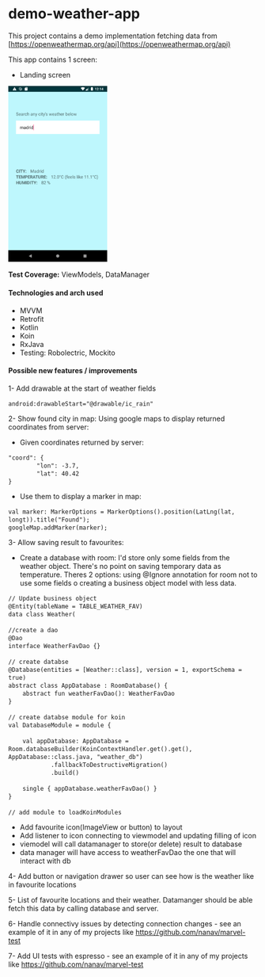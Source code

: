 # demo-weather-app
This project contains a demo implementation fetching data from [https://openweathermap.org/api](https://openweathermap.org/api)

This app contains 1 screen:
- Landing screen
<img src="screenshots/device-landing.png" width="200">

**Test Coverage:** ViewModels, DataManager

#### Technologies and arch used
- MVVM
- Retrofit
- Kotlin
- Koin
- RxJava
- Testing: Robolectric, Mockito


#### Possible new features / improvements
1- Add drawable at the start of weather fields
``` 
android:drawableStart="@drawable/ic_rain"
``` 

2- Show found city in map: Using google maps to display returned coordinates from server:
- Given coordinates returned by server: 
``` 
"coord": {
        "lon": -3.7,
        "lat": 40.42
}
```
- Use them to display a marker in map:
```
val marker: MarkerOptions = MarkerOptions().position(LatLng(lat, longt)).title("Found");
googleMap.addMarker(marker);
```

3- Allow saving result to favourites: 
- Create a database with room: I'd store only some fields from the weather object. There's no point on saving temporary data as temperature. Theres 2 options: using @Ignore annotation for room not to use some fields o creating a business object model with less data.
```
// Update business object
@Entity(tableName = TABLE_WEATHER_FAV)
data class Weather(

//create a dao
@Dao
interface WeatherFavDao {}

// create databse
@Database(entities = [Weather::class], version = 1, exportSchema = true)
abstract class AppDatabase : RoomDatabase() {
    abstract fun weatherFavDao(): WeatherFavDao
}

// create databse module for koin
val DatabaseModule = module {

    val appDatabase: AppDatabase = Room.databaseBuilder(KoinContextHandler.get().get(), AppDatabase::class.java, "weather_db")
            .fallbackToDestructiveMigration()
            .build()

    single { appDatabase.weatherFavDao() }
}

// add module to loadKoinModules

```
- Add favourite icon(ImageView or button) to layout
- Add listener to icon connecting to viewmodel and updating filling of icon
- viemodel will call datamanager to store(or delete) result to database
- data manager will have access to weatherFavDao the one that will interact with db

4- Add button or navigation drawer so user can see how is the weather like in favourite locations

5- List of favourite locations and their weather. Datamanger should be able fetch this data by calling database and server.

6- Handle connectivy issues by detecting connection changes - see an example of it in any of my projects like https://github.com/nanav/marvel-test

7- Add UI tests with espresso - see an example of it in any of my projects like https://github.com/nanav/marvel-test
